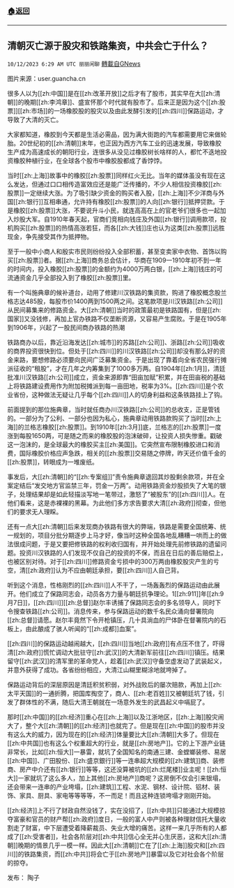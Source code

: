 ###  [:house:返回](README.md)
---


## 清朝灭亡源于股灾和铁路集资，中共会亡于什么？
`10/12/2023 6:29 AM UTC 丽丽闲聊` [轉載自GNews](https://gnews.org/articles/1822720)

图片来源：user.guancha.cn

很多人以为[[zh:中国]]是在[[zh:改革开放]]之后才有了股市，其实早在大[[zh:清朝]]的晚期[[zh:李鸿章]]、盛宣怀那个时代就有股市了。后来正是因为这个[[zh:股票]][[zh:市场]]的一场橡胶股的股灾以及由此发酵引发的[[zh:四川]]保路运动，才导致了大清的灭亡。

大家都知道，橡胶到今天都是生活必需品，因为满大街跑的汽车都需要用它来做轮胎。20世纪初的[[zh:清朝]]末年，也正因为西方汽车工业的迅速发展，导致橡胶生产成为高速成长的朝阳行业，连很多从没见过橡胶树长啥样的人，都忙不迭地投资橡胶种植行业，在全球各个股市中橡胶股都成了香饽饽。

当时[[zh:上海]]故事中的橡胶[[zh:股票]]同样红火无比。当年的媒体虽没有现在这么发达，但通过口口相传造富效应还是能广泛传播的，不少人相信投资橡胶[[zh:股票]]一定继续大涨。为了吸引缺少资金的购买者入股，[[zh:上海]]不少洋商与外国[[zh:银行]]互相串通，允许持有橡胶[[zh:股票]]的人向[[zh:银行]]抵押贷款。于是橡胶[[zh:股票]]大涨，不要说升斗小民，就连高高在上的官老爷们很多也一起加入炒股大军。自1910年春天起，官商们竞相向钱庄及外国[[zh:银行]]调用款项，投机购买[[zh:股票]]的热情高涨若狂，而各[[zh:大钱]]庄也认为这类[[zh:股票]]远胜现金，争先接受其作为抵押物。

至于一般中小商人和殷实市民则纷纷投入全部积蓄，甚至变卖家中衣物、首饰以购买[[zh:股票]]者。据[[zh:上海]]商务总会估计，华商在1909一1910年初不到一年的时间内，投入橡胶[[zh:股票]]的金额约为4000万两白银，[[zh:上海]]钱庄的可流通资金几乎全部投入到了橡胶[[zh:股票]]里。

有一个叫施典章的候补道台，动用了修建川汉铁路的集资款，购进了橡胶概念股兰格志达485股，每股市价1400两到1500两之间。这笔款项是川汉铁路[[zh:公司]]从民间募集来的修路资金。大[[zh:清朝]]当时的政策最初是铁路国有，但是[[zh:国家]]又没钱修，再加上官办铁路不仅垄断资源，又容易产生腐败。于是在1905年到1906年，兴起了一股民间商办铁路的热潮

铁路商办以后，靠近沿海发达[[zh:城市]]的苏路[[zh:公司]]、浙路[[zh:公司]]吸收的商界投资很快到位。但处于[[zh:四川]]的川汉铁路[[zh:公司]]却没有那么好的资金来路，要想修路必须要向民间广泛募集资金。于是出现了靠着向全省农民强行摊派征收的“租股”，才在几年之内筹集到了1000多万两。自1904年[[zh:1月]]，清廷批准川汉铁路[[zh:公司]]成立，资金来源即靠“田亩加赋”积累，并在田亩税的基础上将铁路建设费用作为附加税摊派到每一亩田地，税率为3%。[[zh:四川]]是个农业省份，这种做法无疑让几乎每个[[zh:四川]]人的切身利益和这条铁路挂上了钩。

前面提到的那位施典章，当时就任商办川汉铁路[[zh:公司]]的总收支，正是管钱的。一部分为了公利、一部分也因为私心，施典章动用铁路款购买了当时[[zh:上海]]的兰格志橡胶[[zh:股票]]。到1910年[[zh:3月]]底，兰格志的[[zh:股票]]一度涨到每股1650两，可是随之而来的橡胶股的泡沫破碎，让投资人损失惨重。戳破这一泡沫的，是全球最大的橡胶买主[[zh:美国]]。它突然宣布限制橡胶进口和消费，国际橡胶价格应声急跌，相关的[[zh:股票]]交易随之停牌，昨天还价值千金的[[zh:股票]]，转眼成为一堆废纸。

事发后，大[[zh:清朝]]的“[[zh:专案组]]”责令施典章退回其炒股剩余款项，并在全案定结后“发交地方官监禁三年，罚金一万两”。动用铁路资金炒股损失了大笔的银子，处理结果却是如此轻描淡写地一笔带过，激怒了“被股东”的[[zh:四川]]人。在他们看来，这是赤裸裸的黑幕。为此他们多方求告要求大清[[zh:政府]]彻查，但他们的要求无人理睬。

还有一点大[[zh:清朝]]后来发现商办铁路有很大的弊端，铁路是需要全国统筹、统一规划的，项目分批分期逐步上马才好，像当时这种全国各地乱糟糟一哄而上的做法很成问题，于是又要把修铁路的权利收归国有，并开始处理先前修铁路的遗留问题。投资川汉铁路的人们发现不仅自己的投资的不保，而且在日后的善后赔偿上，也被区别对待。对于[[zh:四川]]修路资金亏损中的300万两由橡胶股灾产生的亏空，清[[zh:政府]]认为不应由朝廷承担，要[[zh:四川]]人自己背。

听到这个消息，性格刚烈的[[zh:四川]]人不干了，一场轰轰烈的保路运动由此展开。他们成立了保路同志会，动员各方力量与朝廷抗争理论。1[[zh:911]]年[[zh:9月7日]]，[[zh:四川]][[zh:总督]]赵尔丰诱捕了保路同志会的多名领导人，同时下令搜查铁路[[zh:公司]]。消息传来，参与保路运动的数千名民众涌向督署院向[[zh:总督]]请愿。赵尔丰竟然下令开枪镇压，几十具淌血的尸体卧在督署院内的石板上，由此酿成了骇人听闻的“[[zh:成都]]血案”。

[[zh:四川]]的保路运动越闹越大，[[zh:四川]]当地[[zh:政府]]有点压不住了，吓得清[[zh:政府]]慌忙调动大批驻守[[zh:武汉]]的大清新军前往[[zh:四川]]镇压。结果留守[[zh:武汉]]的清军里的革命党人，趁着[[zh:武汉]]守备空虚发动了武装起义，并意外获得了成功。各省纷纷相应，大清江山糊里糊涂地就垮掉了。

保路运动背后的深层原因是清廷积贫积弱，对外战败后的屡次赔款，再加上[[zh:太平天国]]的一通折腾，把国库掏空了，商人、[[zh:老百姓]]又被朝廷坑了钱，引发了群体性的不满，随后大清王朝就在一场意外发生的武昌起义中嗝屁了。

那时[[zh:中国]]的[[zh:经济]]重心在[[zh:上海]]以及江浙地区，[[zh:上海]]股灾闹大了，整个大[[zh:清朝]]的[[zh:经济]]也就完了。但是现在[[zh:中国]]的股市并没有这么大的威力，因为现在的[[zh:经济]]体量要比大[[zh:清朝]]大多了。但现在[[zh:中共国]]也有这么个权重超大的行业，就是[[zh:房地产]]。它的上下游产业链非常长，比如[[zh:恒大]]一暴雷，就坑了全国知名的南通三建、金螳螂装修、易居[[zh:中国]]、广田股份、[[zh:盛京銀行]]等一连串超大规模的[[zh:建筑]]商、装修商、房产中介还有[[zh:银行]]等等，这还没算被坑的[[zh:烂尾楼]]业主呢！[[zh:恒大]]一家就坑了这么多人，加上其他[[zh:房地产]]商呢？这房倒不仅会引来银塌，还会带来一连串的产业垮塌，[[zh:建筑]]工程、水泥、钢材、设计院、铝材、装饰、家具、厨具、家电等等等等，不一而足！而且这种连锁垮塌才刚刚开始。

[[zh:经济]]上不行了财政自然没钱了，实在没招了，[[zh:中共]]只能通过大规模掠夺富豪和官员的财产帮[[zh:政府]]度日，一般的富人中产则被各种理财信托大量收割走了财富，中下层遭受着降薪裁员、失业大增的痛苦。这样一来几乎所有的人都成了[[zh:受害者]]，社会各阶层对[[zh:中共]]信心全无并心生厌恶，这和大[[zh:清朝]]晚期的情景几乎一模一样。因此大[[zh:清朝]]亡在了[[zh:上海]]股灾和[[zh:四川]]的铁路集资，而[[zh:中共]]将会亡于[[zh:房地产]]暴雷以及它对社会各个阶层的掠夺。

发布： 陶子
